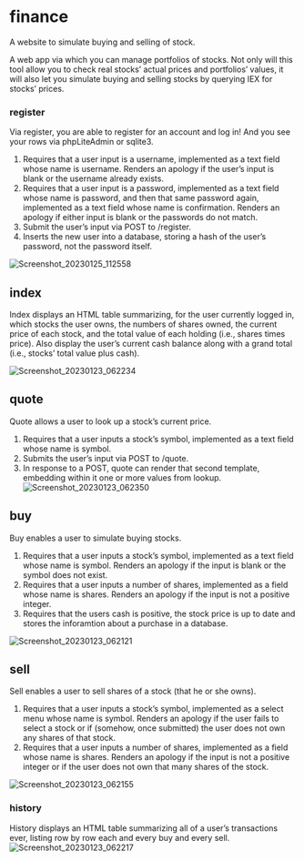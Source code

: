 # finance
A website to simulate buying and selling of stock.


A web app via which you can manage portfolios of stocks. Not only will this tool allow you to check real stocks’ actual prices and portfolios’ values, it will also let you simulate buying and selling stocks by querying IEX for stocks’ prices.

### register
Via register, you are able to register for an account and log in! And you see your rows via phpLiteAdmin or sqlite3.

1. Requires that a user input is a username, implemented as a text field whose name is username. Renders an apology if the user’s input is blank or the username already exists.
2. Requires that a user input is a password, implemented as a text field whose name is password, and then that same password again, implemented as a text field whose name is confirmation. Renders an apology if either input is blank or the passwords do not match.
3. Submit the user’s input via POST to /register.
4. Inserts the new user into a database, storing a hash of the user’s password, not the password itself. 

![Screenshot_20230125_112558](https://user-images.githubusercontent.com/106766191/214589322-5eaf402f-a0f1-49cf-9b3e-6177bf5aa9ae.png)
## index
Index displays an HTML table summarizing, for the user currently logged in, which stocks the user owns, the numbers of shares owned, the current price of each stock, and the total value of each holding (i.e., shares times price). Also display the user’s current cash balance along with a grand total (i.e., stocks’ total value plus cash).

![Screenshot_20230123_062234](https://user-images.githubusercontent.com/106766191/214593293-08cb3147-a370-41be-a5c2-8f004b3d2ba2.png)
## quote
Quote allows a user to look up a stock’s current price.
1. Requires that a user inputs a stock’s symbol, implemented as a text field whose name is symbol.
2. Submits the user’s input via POST to /quote.
3. In response to a POST, quote can render that second template, embedding within it one or more values from lookup.
![Screenshot_20230123_062350](https://user-images.githubusercontent.com/106766191/214590287-e3326279-443e-480f-bd56-6d4c7e314773.png)

## buy
Buy enables a user to simulate buying stocks.
1. Requires that a user inputs a stock’s symbol, implemented as a text field whose name is symbol. Renders an apology if the input is blank or the symbol does not exist.
2. Requires that a user inputs a number of shares, implemented as a field whose name is shares. Renders an apology if the input is not a positive integer.
3. Requires that the users cash is positive, the stock price is up to date and stores the inforamtion about a purchase in a database.

![Screenshot_20230123_062121](https://user-images.githubusercontent.com/106766191/214592477-f48180ad-dc8e-4c77-a422-87ab9c5e84d3.png)
## sell
Sell enables a user to sell shares of a stock (that he or she owns).
1. Requires that a user inputs a stock’s symbol, implemented as a select menu whose name is symbol. Renders an apology if the user fails to select a stock or if (somehow, once submitted) the user does not own any shares of that stock.
2. Requires that a user inputs a number of shares, implemented as a field whose name is shares. Renders an apology if the input is not a positive integer or if the user does not own that many shares of the stock.

![Screenshot_20230123_062155](https://user-images.githubusercontent.com/106766191/214592978-11ceebba-955d-4440-aefa-2e4c2821d590.png)

### history
History displays an HTML table summarizing all of a user’s transactions ever, listing row by row each and every buy and every sell.
![Screenshot_20230123_062217](https://user-images.githubusercontent.com/106766191/214597407-8fe676fa-ec78-4b17-bf79-bbfc4159b3c6.png)
